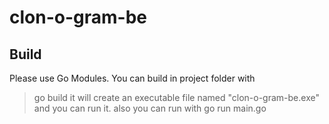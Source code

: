 # clon-o-gram-be

## Build
Please use Go Modules. You can build in project folder with
> go build
it will create an executable file named "clon-o-gram-be.exe" and you can run it.
also you can run with
> go run main.go
